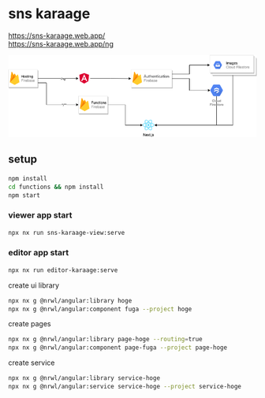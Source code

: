 # sns karaage

https://sns-karaage.web.app/  
https://sns-karaage.web.app/ng  

![apps-image](public/SNS-karaage.png)

## setup

```bash
npm install
cd functions && npm install
npm start
```

### viewer app start

```bash
npx nx run sns-karaage-view:serve
```

### editor app start

```bash
npx nx run editor-karaage:serve
```

create ui library  
```bash
npx nx g @nrwl/angular:library hoge
npx nx g @nrwl/angular:component fuga --project hoge
```

create pages
```bash
npx nx g @nrwl/angular:library page-hoge --routing=true
npx nx g @nrwl/angular:component page-fuga --project page-hoge
```

create service
```bash
npx nx g @nrwl/angular:library service-hoge
npx nx g @nrwl/angular:service service-hoge --project service-hoge
```
